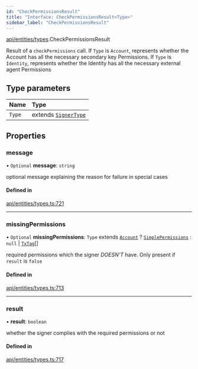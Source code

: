 ```yaml
---
id: "CheckPermissionsResult"
title: "Interface: CheckPermissionsResult<Type>"
sidebar_label: "CheckPermissionsResult"
---
```


[api/entities/types](../../../../../modules/API/Entities/Types/Types.md).CheckPermissionsResult

Result of a `checkPermissions` call. If `Type` is `Account`, represents whether the Account
  has all the necessary secondary key Permissions. If `Type` is `Identity`, represents whether the
  Identity has all the necessary external agent Permissions

## Type parameters

| Name | Type |
| :------ | :------ |
| `Type` | extends [`SignerType`](../../../../../enums/API/Entities/Types/SignerType/SignerType.md) |

## Properties

### message

• `Optional` **message**: `string`

optional message explaining the reason for failure in special cases

#### Defined in

[api/entities/types.ts:721](https://github.com/PolymeshAssociation/polymesh-sdk/blob/654b99c8d/src/api/entities/types.ts#L721)

___

### missingPermissions

• `Optional` **missingPermissions**: `Type` extends [`Account`](../../../../../enums/API/Entities/Types/SignerType/SignerType.md#account) ? [`SimplePermissions`](../SimplePermissions/SimplePermissions.md) : ``null`` \| [`TxTag`](../../../../../modules/Generated/Types/Types.md#txtag)[]

required permissions which the signer *DOESN'T* have. Only present if `result` is `false`

#### Defined in

[api/entities/types.ts:713](https://github.com/PolymeshAssociation/polymesh-sdk/blob/654b99c8d/src/api/entities/types.ts#L713)

___

### result

• **result**: `boolean`

whether the signer complies with the required permissions or not

#### Defined in

[api/entities/types.ts:717](https://github.com/PolymeshAssociation/polymesh-sdk/blob/654b99c8d/src/api/entities/types.ts#L717)
